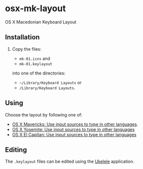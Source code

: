 osx-mk-layout
=============

OS X Macedonian Keyboard Layout

Installation
-------------

1. Copy the files:
      - `mk-01.icns` and
      - `mk-01.keylayout`

    into one of the directories:

    - `~/Library/Keyboard Layouts`
    or
    - `/Library/Keyboard Layouts`.



Using
-------

Choose the layout by following one of:

  - [OS X Mavericks: Use input sources to type in other languages](http://support.apple.com/kb/PH13835).
  - [OS X Yosemite: Use input sources to type in other languages](https://support.apple.com/kb/PH18448)
  - [OS X El Capitan: Use input sources to type in other languages](https://support.apple.com/kb/PH21564)


Editing
-------

The `.keylayout` files can be edited using the [Ukelele](http://www.macupdate.com/app/mac/14495/ukelele) application.

